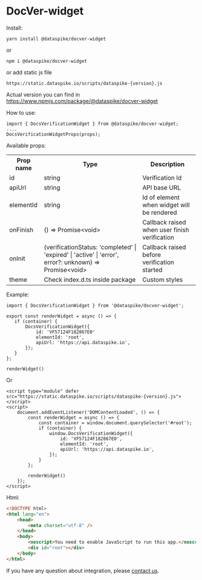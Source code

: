 # DocVer-widget

Install:

``` 
yarn install @dataspike/docver-widget
 ```
or
 ``` 
npm i @dataspike/docver-widget
 ```
or add static js file

 ``` 
https://static.dataspike.io/scripts/dataspike-{version}.js
 ```
Actual version you can find in https://www.npmjs.com/package/@dataspike/docver-widget

How to use:

``` 
import { DocsVerificationWidget } from @dataspike/docver-widget;
....
DocsVerificationWidgetProps(props);
 ```

Available props:

<table>
    <tr>
        <th>Prop name</th>
        <th>Type</th>
        <th>Description</th>
    </tr>
    <tr>
        <td>id</td>
        <td>string</td>
        <td>Verification Id</td>
    </tr>
    <tr>
        <td>apiUrl</td>
        <td>string</td>
        <td>API base URL</td>
    </tr>
    <tr>
        <td>elementId</td>
        <td>string</td>
        <td>Id of element when widget will be rendered</td>
    </tr>
    <tr>
        <td>onFinish</td>
        <td>() => Promise&lt;void&gt;</td>
        <td>Callback raised when user finish verification</td>
    </tr>
    <tr>
        <td>onInit</td>
        <td>(verificationStatus: 'completed' | 'expired' | 'active' | 'error', error?: unknown) => Promise&lt;void&gt;</td>
        <td>Callback raised before verification started</td>
    </tr>
    <tr>
        <td>theme</td>
        <td>Check index.d.ts inside package</td>
        <td>Custom styles</td>
    </tr>
</table>

Example:
 ```
import { DocsVerificationWidget } from '@dataspike/docver-widget';

export const renderWidget = async () => {
    if (container) {
        DocsVerificationWidget({
            id: 'VF57124F182867E0'
            elementId: 'root',
            apiUrl: 'https://api.dataspike.io',
        });
    }
};

renderWidget()
 ```

Or 

```
<script type="module" defer src="https://static.dataspike.io/scripts/dataspike-{version}.js"></script>
<script>
    document.addEventListener('DOMContentLoaded', () => {
        const renderWidget = async () => {
            const container = window.document.querySelector('#root');
            if (container) {
                window.DocsVerificationWidget({
                    id: 'VF57124F182867E0',
                    elementId: 'root',
                    apiUrl: 'https://api.dataspike.io',
                });
            }
        };

        renderWidget()
    });
</script>
```
Html:
```html
<!DOCTYPE html>
<html lang="en">
    <head>
        <meta charset="utf-8" />
    </head>
    <body>
        <noscript>You need to enable JavaScript to run this app.</noscript>
        <div id="root"></div>
    </body>
</html>
```

If you have any question about integration, please [contact us](https://www.dataspike.io/contact-us).
